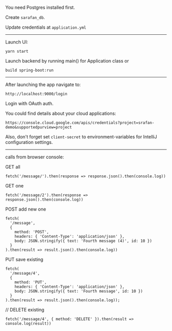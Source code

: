 You need Postgres installed first. 

Create `sarafan_db`. 

Update credentials at `application.yml`

---

Launch UI:

    yarn start
    
Launch backend by running main() for Application class or     

    build spring-boot:run

---

After launching the app navigate to:

    http://localhost:9000/login

Login with OAuth auth.

You could find details about your cloud applications:

    https://console.cloud.google.com/apis/credentials?project=srafan-demo&supportedpurview=project
    
Also, don't forget set `client-secret` to environment-variables for IntelliJ configuration settings.

---

calls from browser console:

GET all

    fetch('/message/').then(response => response.json().then(console.log))

GET one

    fetch('/message/2').then(response => response.json().then(console.log))

POST add new one

    fetch(
      '/message', 
      { 
        method: 'POST', 
        headers: { 'Content-Type': 'application/json' },
        body: JSON.stringify({ text: 'Fourth message (4)', id: 10 })
      }
    ).then(result => result.json().then(console.log))

PUT save existing

    fetch(
      '/message/4', 
      { 
        method: 'PUT', 
        headers: { 'Content-Type': 'application/json' }, 
        body: JSON.stringify({ text: 'Fourth message', id: 10 })
      }
    ).then(result => result.json().then(console.log));

// DELETE existing

    fetch('/message/4', { method: 'DELETE' }).then(result => console.log(result))
